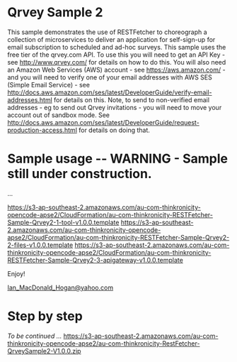 # Qrvey Sample 2
This sample demonstrates the use of RESTFetcher to choreograph a collection of microservices to deliver an application for self-sign-up for email subscription to scheduled and ad-hoc surveys.
This sample uses the free tier of the qrvey.com API. To use this you will need to get an API Key - see http://www.qrvey.com/ for details on how to do this. You will also need an Amazon Web Services (AWS) account - see https://aws.amazon.com/ - and 
you will need to verify one of your email addresses with AWS SES (Simple Email Service) - see http://docs.aws.amazon.com/ses/latest/DeveloperGuide/verify-email-addresses.html 
for details on this. Note, to send to non-verified email addresses - eg to send out Qrvey invitations - you will need to move your account out of sandbox mode. See http://docs.aws.amazon.com/ses/latest/DeveloperGuide/request-production-access.html for details on doing that. 

# Sample usage -- WARNING - Sample still under construction.

 ... 
 
 https://s3-ap-southeast-2.amazonaws.com/au-com-thinkronicity-opencode-apse2/CloudFormation/au-com-thinkronicity-RESTFetcher-Sample-Qrvey2-1-tool-v1.0.0.template
 https://s3-ap-southeast-2.amazonaws.com/au-com-thinkronicity-opencode-apse2/CloudFormation/au-com-thinkronicity-RESTFetcher-Sample-Qrvey2-2-files-v1.0.0.template
 https://s3-ap-southeast-2.amazonaws.com/au-com-thinkronicity-opencode-apse2/CloudFormation/au-com-thinkronicity-RESTFetcher-Sample-Qrvey2-3-apigateway-v1.0.0.template
 
 
 Enjoy!
 
 Ian_MacDonald_Hogan@yahoo.com
 
 # Step by step 
 
 *To be continued ...*
 https://s3-ap-southeast-2.amazonaws.com/au-com-thinkronicity-opencode-apse2/au-com-thinkronicity-RestFetcher-QrveySample2-V1.0.0.zip